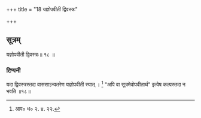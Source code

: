 +++
title = "18 यज्ञोपवीती द्विवस्त्रः"

+++

## सूत्रम्
यज्ञोपवीती द्विवस्त्रः॥ १८ ॥
### टिप्पनी
यदा द्विवस्त्रस्तदा वाससाऽन्यतरेण यज्ञोपवीती स्यात् । [^१] "अपि वा सूत्रमेवोपवीतार्थ" इत्येष कल्पस्तदा न भवति ॥१८॥

[^१]: आप० ध० २. ४. २२.  
